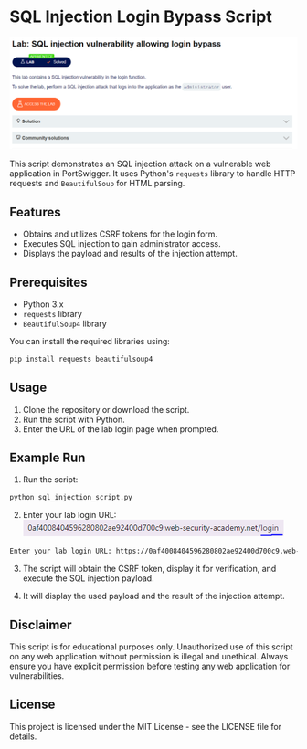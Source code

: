 # SQL Injection Login Bypass Script

![Resim Açıklaması](./lab.PNG)

This script demonstrates an SQL injection attack on a vulnerable web application in PortSwigger. It uses Python's `requests` library to handle HTTP requests and `BeautifulSoup` for HTML parsing.

## Features

- Obtains and utilizes CSRF tokens for the login form.
- Executes SQL injection to gain administrator access.
- Displays the payload and results of the injection attempt.

## Prerequisites

- Python 3.x
- `requests` library
- `BeautifulSoup4` library

You can install the required libraries using:
```bash
pip install requests beautifulsoup4
```

## Usage

1. Clone the repository or download the script.
2. Run the script with Python.
3. Enter the URL of the lab login page when prompted.

## Example Run

1. Run the script:

```bash
python sql_injection_script.py
```

2. Enter your lab login URL:
![url image](./port.PNG)
```bash
Enter your lab login URL: https://0af4008404596280802ae92400d700c9.web-security-academy.net/login
```

3. The script will obtain the CSRF token, display it for verification, and execute the SQL injection payload.

4. It will display the used payload and the result of the injection attempt.

## Disclaimer

This script is for educational purposes only. Unauthorized use of this script on any web application without permission is illegal and unethical. Always ensure you have explicit permission before testing any web application for vulnerabilities.

## License
This project is licensed under the MIT License - see the LICENSE file for details.